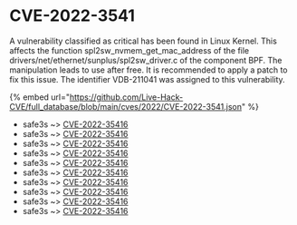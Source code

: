 # CVE-2022-3541

A vulnerability classified as critical has been found in Linux Kernel. This affects the function spl2sw_nvmem_get_mac_address of the file drivers/net/ethernet/sunplus/spl2sw_driver.c of the component BPF. The manipulation leads to use after free. It is recommended to apply a patch to fix this issue. The identifier VDB-211041 was assigned to this vulnerability.

{% embed url="https://github.com/Live-Hack-CVE/full_database/blob/main/cves/2022/CVE-2022-3541.json" %}


* safe3s ~> [CVE-2022-35416](https://www.alice-snow.ru/2022/database/cve-2022-3541/cve-2022-35416-safe3s)
* safe3s ~> [CVE-2022-35416](https://www.alice-snow.ru/2022/database/cve-2022-3541/cve-2022-35416-safe3s)
* safe3s ~> [CVE-2022-35416](https://www.alice-snow.ru/2022/database/cve-2022-3541/cve-2022-35416-safe3s)
* safe3s ~> [CVE-2022-35416](https://www.alice-snow.ru/2022/database/cve-2022-3541/cve-2022-35416-safe3s)
* safe3s ~> [CVE-2022-35416](https://www.alice-snow.ru/2022/database/cve-2022-3541/cve-2022-35416-safe3s)
* safe3s ~> [CVE-2022-35416](https://www.alice-snow.ru/2022/database/cve-2022-3541/cve-2022-35416-safe3s)
* safe3s ~> [CVE-2022-35416](https://www.alice-snow.ru/2022/database/cve-2022-3541/cve-2022-35416-safe3s)
* safe3s ~> [CVE-2022-35416](https://www.alice-snow.ru/2022/database/cve-2022-3541/cve-2022-35416-safe3s)
* safe3s ~> [CVE-2022-35416](https://www.alice-snow.ru/2022/database/cve-2022-3541/cve-2022-35416-safe3s)
* safe3s ~> [CVE-2022-35416](https://www.alice-snow.ru/2022/database/cve-2022-3541/cve-2022-35416-safe3s)